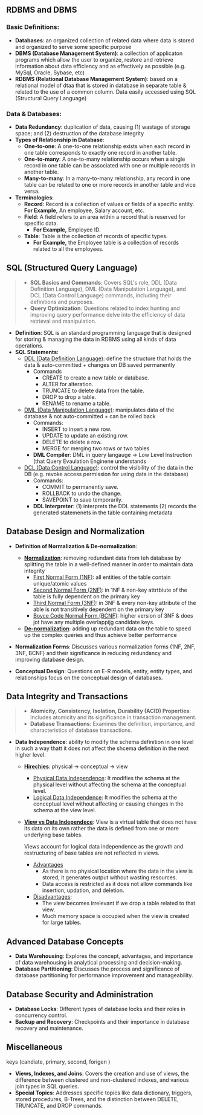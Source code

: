 ## RDBMS and DBMS

### Basic Definitions:
  - **Databases**: an organized collection of related data where data is stored and organized to serve some specific purpose
  - **DBMS (Database Management System)**: a collection of applicaton programs which allow the user to organize, restore and retrieve information about data efficiency and as effectively as possible (e.g. MySql, Oracle, Sybase, etc)
  - **RDBMS (Relational Database Management System)**: based on a relational model of dtaa that is stored in database in separate table & related to the use of a common column. Data easily accessed using SQL (Structural Query Language)
### Data & Databases:
  - **Data Redundancy**: duplication of data, causing (1) wastage of storage space; and (2) destruction of the database integrity
  - **Types of Relationship in Database**:
    - **One-to-one**: A one-to-one relationship exists when each record in one table corresponds to exactly one record in another table.
    - **One-to-many**: A one-to-many relationship occurs when a single record in one table can be associated with one or multiple records in another table.
    - **Many-to-many**: In a many-to-many relationship, any record in one table can be related to one or more records in another table and vice versa.
- **Terminologies**:
  - **Record**: Record is a collection of values or fields of a specific entity. **For Example,** An employee, Salary account, etc.
  - **Field**: A field refers to an area within a record that is reserved for specific data. 
    - **For Example,** Employee ID.
  - **Table**: Table is the collection of records of specific types. 
    - **For Example,** the Employee table is a collection of records related to all the employees.



## SQL (Structured Query Language)

> - **SQL Basics and Commands**: Covers SQL's role, DDL (Data Definition Language), DML (Data Manipulation Language), and DCL (Data Control Language) commands, including their definitions and purposes.
> - **Query Optimization**: Questions related to index hunting and improving query performance delve into the efficiency of data retrieval and manipulation.

- **Definition**: SQL is an standard programming language that is designed for storing & managing the data in RDBMS using all kinds of data operations. 
- **SQL Statements:**
  - <u>DDL (Data Definition Language)</u>: define the structure that holds the data & auto-committed + changes on DB saved permanently
    - Commands
      - CREATE to create a new table or database.
      - ALTER for alteration.
      - TRUNCATE to delete data from the table.
      - DROP to drop a table.
      - RENAME to rename a table.
  - <u>DML (Data Manipulation Language)</u>: manipulates data of the database & not auto-committed + can be rolled back
    - Commands: 
      - INSERT to insert a new row.
      - UPDATE to update an existing row.
      - DELETE to delete a row.
      - MERGE for merging two rows or two tables
    - **DML Compiler**: DML in query langauge -> Low Level Instruction (that Query Evaulation Enginene understands
  - <u>DCL (Data Control Language)</u>: control the visibility of the data in the DB (e.g. revoke access permission for using data in the database)
    - Commands:
      - COMMIT to permanently save.
      - ROLLBACK to undo the change.
      - SAVEPOINT to save temporarily.
    - **DDL Interpreter**: (1) interprets the DDL statements (2) records the generated statemenets in the table containing metadata

## Database Design and Normalization

- **Definition of Normalization & De-normalization**:
  - **<u>Normalization</u>**: removing redundant data from teh database by splitting the table in a well-defined manner in order to maintain data integrity
    - <u>First Normal Form (1NF)</u>: all entities of the table contain unique/atomic values
    - <u>Second Normal Form (2NF)</u>: in 1NF & non-key attrtbiute of the table is fully dependent on the primary key
    - <u>Third Normal Form (3NF)</u>: in 3NF & every non-key attribute of the able is not transitively dependent on the primary key 
    - <u>Boyce Code Normal Form (BCNF)</u>: higher version of 3NF & does jot have any multiple overlappijg candidate keys. 
  - **<u>De-normalization</u>**: adding up redundant data on the table to speed up the complex queries and thus achieve better performance

- **Normalization Forms**: Discusses various normalization forms (1NF, 2NF, 3NF, BCNF) and their significance in reducing redundancy and improving database design.
- **Conceptual Design**: Questions on E-R models, entity, entity types, and relationships focus on the conceptual design of databases.

## Data Integrity and Transactions

> - **Atomicity, Consistency, Isolation, Durability (ACID) Properties**: Includes atomicity and its significance in transaction management.
> - **Database Transactions**: Examines the definition, importance, and characteristics of database transactions.

- **Data Independence**: ability to modify the schema definition in one level in such a way thatt it does not affect the shcema definition in the next higher level. 

  - <u>**Hirechies**</u>: physical -> conceptual -> view

    - <u>Physical Data Independence</u>: It modifies the schema at the physical level without affecting the schema at the conceptual level.
    - <u>Logical Data Independence</u>: It modifies the schema at the conceptual level without affecting or causing changes in the schema at the view level.

  - **<u>View vs Data Independece</u>**: View is a virtual table that does not have its data on its own rather the data is defined from one or more underlying base tables.

    Views account for logical data independence as the growth and restructuring of base tables are not reflected in views.

    - <u>Advantages</u>
      - As there is no physical location where the data in the view is stored, it generates output without wasting resources.
      - Data access is restricted as it does not allow commands like insertion, updation, and deletion.
    - <u>Disadvantages</u>:
      - The view becomes irrelevant if we drop a table related to that view.
      - Much memory space is occupied when the view is created for large tables.

## Advanced Database Concepts

- **Data Warehousing**: Explores the concept, advantages, and importance of data warehousing in analytical processing and decision-making.
- **Database Partitioning**: Discusses the process and significance of database partitioning for performance improvement and manageability.

## Database Security and Administration

- **Database Locks**: Different types of database locks and their roles in concurrency control.
- **Backup and Recovery**: Checkpoints and their importance in database recovery and maintenance.

## Miscellaneous

keys (candiate, primary, second, forigen )

- **Views, Indexes, and Joins**: Covers the creation and use of views, the difference between clustered and non-clustered indexes, and various join types in SQL queries.
- **Special Topics**: Addresses specific topics like data dictionary, triggers, stored procedures, B-Trees, and the distinction between DELETE, TRUNCATE, and DROP commands.
